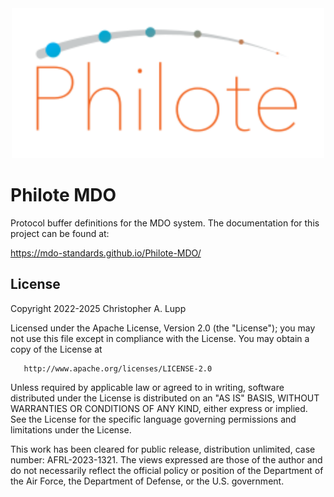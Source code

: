 <div align="center">
<img src="https://github.com/MDO-Standards/Philote-MDO/blob/main/doc/graphics/logos/philote.svg?raw=true" width="500">
</div>

# Philote MDO
Protocol buffer definitions for the MDO system. The documentation for this
project can be found at:

https://mdo-standards.github.io/Philote-MDO/


## License
   Copyright 2022-2025 Christopher A. Lupp

   Licensed under the Apache License, Version 2.0 (the "License");
   you may not use this file except in compliance with the License.
   You may obtain a copy of the License at

       http://www.apache.org/licenses/LICENSE-2.0

   Unless required by applicable law or agreed to in writing, software
   distributed under the License is distributed on an "AS IS" BASIS,
   WITHOUT WARRANTIES OR CONDITIONS OF ANY KIND, either express or implied.
   See the License for the specific language governing permissions and
   limitations under the License.


This work has been cleared for public release, distribution unlimited, case 
number: AFRL-2023-1321. The views expressed are those of the author and do
not necessarily reflect the official policy or position of the Department of
the Air Force, the Department of Defense, or the U.S. government.
